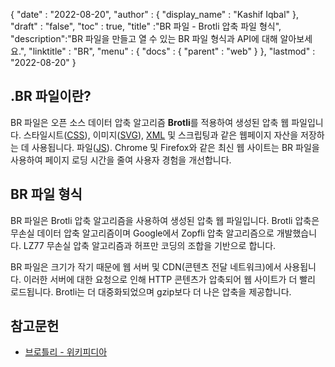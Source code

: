 {
  "date" : "2022-08-20",
  "author" : {
    "display_name" : "Kashif Iqbal"
},
  "draft" : "false",
  "toc" : true,
  "title" :"BR 파일 - Brotli 압축 파일 형식",
  "description":"BR 파일을 만들고 열 수 있는 BR 파일 형식과 API에 대해 알아보세요.",
  "linktitle" : "BR",
  "menu" : {
    "docs" : {
      "parent" : "web"
}
},
  "lastmod" : "2022-08-20"
}

## .BR 파일이란?

BR 파일은 오픈 소스 데이터 압축 알고리즘 **Brotli**를 적용하여 생성된 압축 웹 파일입니다. 스타일시트([CSS](/ko/web/css/)), 이미지([SVG](/ko/page-description-language/svg/)), [XML](/ko/web/xml/) 및 스크립팅과 같은 웹페이지 자산을 저장하는 데 사용됩니다. 파일([JS](/ko/web/js/)). Chrome 및 Firefox와 같은 최신 웹 사이트는 BR 파일을 사용하여 페이지 로딩 시간을 줄여 사용자 경험을 개선합니다.

## BR 파일 형식

BR 파일은 Brotli 압축 알고리즘을 사용하여 생성된 압축 웹 파일입니다. Brotli 압축은 무손실 데이터 압축 알고리즘이며 Google에서 Zopfli 압축 알고리즘으로 개발했습니다. LZ77 무손실 압축 알고리즘과 허프만 코딩의 조합을 기반으로 합니다.

BR 파일은 크기가 작기 때문에 웹 서버 및 CDN(콘텐츠 전달 네트워크)에서 사용됩니다. 이러한 서버에 대한 요청으로 인해 HTTP 콘텐츠가 압축되어 웹 사이트가 더 빨리 로드됩니다. Brotli는 더 대중화되었으며 gzip보다 더 나은 압축을 제공합니다.

## 참고문헌

* [브로틀리 - 위키피디아](https://en.wikipedia.org/wiki/Brotli)

